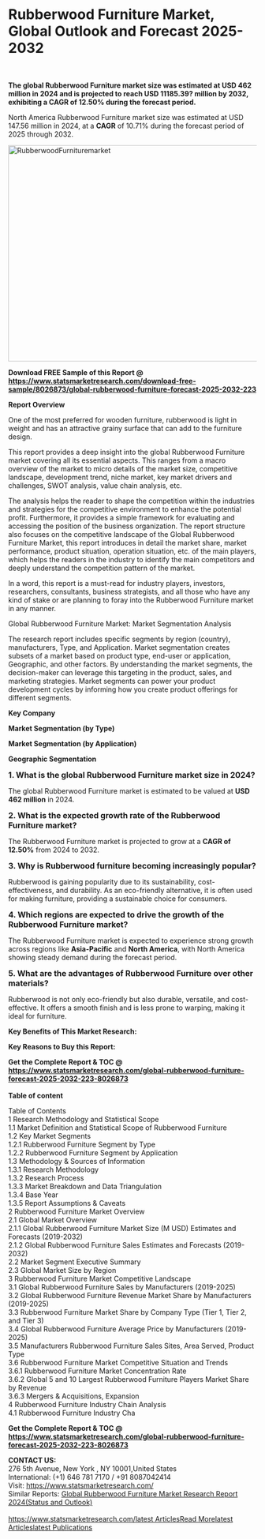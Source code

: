 <h1>Rubberwood Furniture Market, Global Outlook and Forecast 2025-2032</h1><br/><p><strong>The global Rubberwood Furniture market size was estimated at USD 462 million in 2024 and is projected to reach USD 11185.39? million by 2032, exhibiting a <strong>CAGR</strong> of 12.50% during the forecast period.</strong></p><p>North America Rubberwood Furniture market size was estimated at USD 147.56 million in 2024, at a <strong>CAGR</strong> of 10.71% during the forecast period of 2025 through 2032.</p><p><img alt="RubberwoodFurnituremarket" src="https://www.grandresearchstore.com/assets/report-images/RubberwoodFurnituremarket.png" style="width: 730px; height: 438px;"></p><p><strong>Download FREE Sample of this Report @ <a href="https://www.statsmarketresearch.com/download-free-sample/8026873/global-rubberwood-furniture-forecast-2025-2032-223">https://www.statsmarketresearch.com/download-free-sample/8026873/global-rubberwood-furniture-forecast-2025-2032-223</a></strong></p><p><strong>Report Overview</strong></p><p>One of the most preferred for wooden furniture, rubberwood is light in weight and has an attractive grainy surface that can add to the furniture design.</p><p>This report provides a deep insight into the global Rubberwood Furniture market covering all its essential aspects. This ranges from a macro overview of the market to micro details of the market size, competitive landscape, development trend, niche market, key market drivers and challenges, SWOT analysis, value chain analysis, etc.</p><p>The analysis helps the reader to shape the competition within the industries and strategies for the competitive environment to enhance the potential profit. Furthermore, it provides a simple framework for evaluating and accessing the position of the business organization. The report structure also focuses on the competitive landscape of the Global Rubberwood Furniture Market, this report introduces in detail the market share, market performance, product situation, operation situation, etc. of the main players, which helps the readers in the industry to identify the main competitors and deeply understand the competition pattern of the market.</p><p>In a word, this report is a must-read for industry players, investors, researchers, consultants, business strategists, and all those who have any kind of stake or are planning to foray into the Rubberwood Furniture market in any manner.</p><p>Global Rubberwood Furniture Market: Market Segmentation Analysis</p><p>The research report includes specific segments by region (country), manufacturers, Type, and Application. Market segmentation creates subsets of a market based on product type, end-user or application, Geographic, and other factors. By understanding the market segments, the decision-maker can leverage this targeting in the product, sales, and marketing strategies. Market segments can power your product development cycles by informing how you create product offerings for different segments.</p><p><strong>Key Company</strong></p><p><strong>Market Segmentation (by Type)</strong></p><p><strong>Market Segmentation (<strong>by Application</strong>)</strong></p><p><strong>Geographic Segmentation</strong></p><p><span style="font-size:16px;"><strong>1. What is the global Rubberwood Furniture market size in 2024?</strong></span></p><p>The global Rubberwood Furniture market is estimated to be valued at <strong>USD 462 million</strong> in 2024.</p><p><span style="font-size:16px;"><strong>2. What is the expected growth rate of the Rubberwood Furniture market?</strong></span></p><p>The Rubberwood Furniture market is projected to grow at a <strong><strong>CAGR</strong> of 12.50%</strong> from 2024 to 2032.</p><p><span style="font-size:16px;"><strong>3. Why is Rubberwood furniture becoming increasingly popular?</strong></span></p><p>Rubberwood is gaining popularity due to its sustainability, cost-effectiveness, and durability. As an eco-friendly alternative, it is often used for making furniture, providing a sustainable choice for consumers.</p><p><span style="font-size:16px;"><strong>4. Which regions are expected to drive the growth of the Rubberwood Furniture market?</strong></span></p><p>The Rubberwood Furniture market is expected to experience strong growth across regions like <strong>Asia-Pacific</strong> and <strong>North America</strong>, with North America showing steady demand during the forecast period.</p><p><span style="font-size:16px;"><strong>5. What are the advantages of Rubberwood Furniture over other materials?</strong></span></p><p>Rubberwood is not only eco-friendly but also durable, versatile, and cost-effective. It offers a smooth finish and is less prone to warping, making it ideal for furniture.</p><p><strong>Key Benefits of This Market Research:</strong></p><p><strong>Key <strong>Reasons to Buy</strong> this Report:</strong></p><div><b>Get the Complete Report & TOC @ <a href="https://www.statsmarketresearch.com/global-rubberwood-furniture-forecast-2025-2032-223-8026873">https://www.statsmarketresearch.com/global-rubberwood-furniture-forecast-2025-2032-223-8026873</a></b></div><br><b>Table of content</b><p>Table of Contents<br />1 Research Methodology and Statistical Scope<br />1.1 Market Definition and Statistical Scope of Rubberwood Furniture<br />1.2 Key Market Segments<br />1.2.1 Rubberwood Furniture Segment by Type<br />1.2.2 Rubberwood Furniture Segment by Application<br />1.3 Methodology & Sources of Information<br />1.3.1 Research Methodology<br />1.3.2 Research Process<br />1.3.3 Market Breakdown and Data Triangulation<br />1.3.4 Base Year<br />1.3.5 Report Assumptions & Caveats<br />2 Rubberwood Furniture Market Overview<br />2.1 Global Market Overview<br />2.1.1 Global Rubberwood Furniture Market Size (M USD) Estimates and Forecasts (2019-2032)<br />2.1.2 Global Rubberwood Furniture Sales Estimates and Forecasts (2019-2032)<br />2.2 Market Segment Executive Summary<br />2.3 Global Market Size by Region<br />3 Rubberwood Furniture Market Competitive Landscape<br />3.1 Global Rubberwood Furniture Sales by Manufacturers (2019-2025)<br />3.2 Global Rubberwood Furniture Revenue Market Share by Manufacturers (2019-2025)<br />3.3 Rubberwood Furniture Market Share by Company Type (Tier 1, Tier 2, and Tier 3)<br />3.4 Global Rubberwood Furniture Average Price by Manufacturers (2019-2025)<br />3.5 Manufacturers Rubberwood Furniture Sales Sites, Area Served, Product Type<br />3.6 Rubberwood Furniture Market Competitive Situation and Trends<br />3.6.1 Rubberwood Furniture Market Concentration Rate<br />3.6.2 Global 5 and 10 Largest Rubberwood Furniture Players Market Share by Revenue<br />3.6.3 Mergers & Acquisitions, Expansion<br />4 Rubberwood Furniture Industry Chain Analysis<br />4.1 Rubberwood Furniture Industry Cha<br><div><b>Get the Complete Report & TOC @ <a href="https://www.statsmarketresearch.com/global-rubberwood-furniture-forecast-2025-2032-223-8026873">https://www.statsmarketresearch.com/global-rubberwood-furniture-forecast-2025-2032-223-8026873</a></b></div></p> <b>CONTACT US:</b><br>276 5th Avenue, New York , NY 10001,United States<br>International: (+1) 646 781 7170 / +91 8087042414<br>Visit: <a href="https://www.statsmarketresearch.com/">https://www.statsmarketresearch.com/</a><br>Similar Reports: <a href="https://www.statsmarketresearch.com/global-rubberwood-furniture-forecast-2025-2032-223-8026873">Global Rubberwood Furniture Market Research Report 2024(Status and Outlook)</a><br/><br/><a href="https://gyeongbokgung.com">https://www.statsmarketresearch.com/</a><a href="https://hallyeomaritime.com">latest Articles</a><a href="https://jingwansa.com">Read More</a><a href=https://nguoiviet.jp/">latest Articles</a><a href="https://www.intelmarketresearch.com/">latest Publications</a>